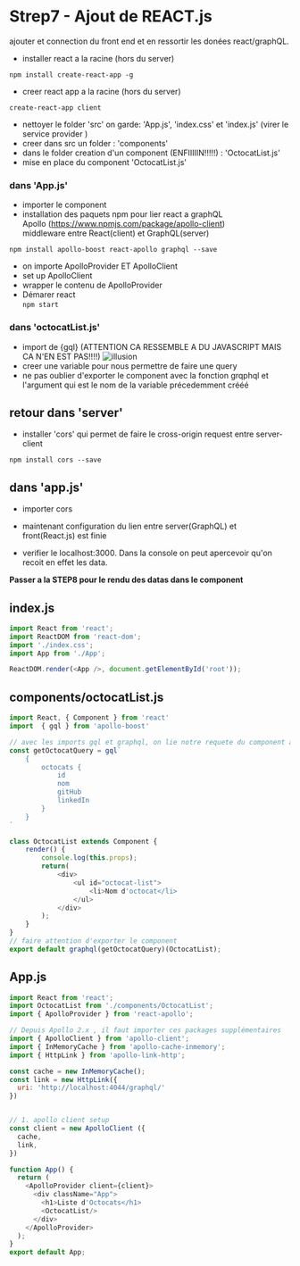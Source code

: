 # Strep7 - Ajout de REACT.js

ajouter et connection du front end et en ressortir les donées react/graphQL.

- installer react a la racine (hors du server)   
```   
npm install create-react-app -g
```
- creer react app a la racine (hors du server)    
```     
create-react-app client
```   
- nettoyer le folder 'src' on garde: 'App.js', 'index.css' et 'index.js' (virer le service provider )
- creer dans src un folder : 'components'   
- dans le folder creation d'un component (ENFIIIIIN!!!!!) : 'OctocatList.js'
- mise en place du component 'OctocatList.js'   


### dans 'App.js'    

- importer le component     
- installation des paquets npm pour lier react a graphQL   
Apollo (https://www.npmjs.com/package/apollo-client)   
middleware entre React(client) et GraphQL(server)
```
npm install apollo-boost react-apollo graphql --save
```
- on importe ApolloProvider ET ApolloClient   
- set up ApolloClient 
- wrapper le contenu de ApolloProvider  
- Démarer react   
```npm start```

### dans 'octocatList.js'   

- import de {gql} (ATTENTION CA RESSEMBLE A DU JAVASCRIPT MAIS CA N'EN EST PAS!!!!)
![illusion](https://media.giphy.com/media/1lyMSBZZcieVKOaZuW/giphy.gif)     
- creer une variable pour nous permettre de faire une query   
- ne pas oublier d'exporter le component avec la fonction grqphql et l'argument qui est le nom de la variable précedemment crééé


## retour dans 'server'
- installer 'cors' qui permet de faire le cross-origin request entre server-client   
```   
npm install cors --save
```   

## dans 'app.js'   
- importer cors

- maintenant configuration du lien entre server(GraphQL) et front(React.js) est finie
- verifier le localhost:3000. Dans la console on peut apercevoir qu'on recoit en effet les data. 

__Passer a la STEP8 pour le rendu des datas dans le component__   

## index.js
```javascript
import React from 'react';
import ReactDOM from 'react-dom';
import './index.css';
import App from './App';

ReactDOM.render(<App />, document.getElementById('root'));
```   
## components/octocatList.js   
```javascript   
import React, { Component } from 'react'
import  { gql } from 'apollo-boost'

// avec les imports gql et graphql, on lie notre requete du component à notre schèma (server)
const getOctocatQuery = gql` 
    {
        octocats {
            id
            nom 
            gitHub
            linkedIn
        }
    }
`

class OctocatList extends Component {
    render() {
        console.log(this.props);
        return(
            <div>
                <ul id="octocat-list">
                    <li>Nom d'octocat</li>
                </ul>
            </div>
        );
    }
}
// faire attention d'exporter le component 
export default graphql(getOctocatQuery)(OctocatList);   
```

## App.js
```javascript
import React from 'react';
import OctocatList from './components/OctocatList';
import { ApolloProvider } from 'react-apollo';

// Depuis Apollo 2.x , il faut importer ces packages supplémentaires 
import { ApolloClient } from 'apollo-client';
import { InMemoryCache } from 'apollo-cache-inmemory';
import { HttpLink } from 'apollo-link-http';

const cache = new InMemoryCache();
const link = new HttpLink({
  uri: 'http://localhost:4044/graphql/'
})


// 1. apollo client setup
const client = new ApolloClient ({
  cache, 
  link,
})

function App() {
  return (
    <ApolloProvider client={client}>
      <div className="App">
        <h1>Liste d'Octocats</h1>
        <OctocatList/>
      </div>
    </ApolloProvider>
  );
}
export default App;
```   

##
